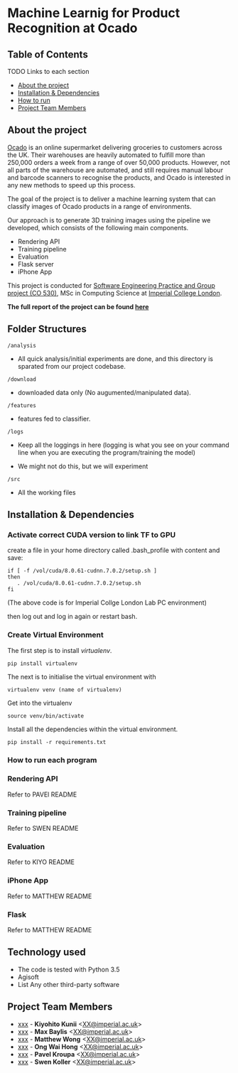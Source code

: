 # Machine Learnig for Product Recognition at Ocado

## Table of Contents

TODO Links to each section 

* [About the project](#about)
* [Installation & Dependencies](#release-types)
* [How to run](#building-nodejs)
* [Project Team Members](#project-team-members)

<!-- ## Another paragraph <a name="about"></a> -->

## About the project <a name="paragraph2"></a>

[Ocado](https://www.ocado.com) is an online supermarket delivering groceries to customers across the UK. Their warehouses are heavily automated to fulfill more than 250,000 orders a week from a range of over 50,000 products. However, not all parts of the warehouse are automated, and still requires manual labour and barcode scanners to recognise the products, and Ocado is interested in any new methods to speed up this process. 

The goal of the project is to deliver a machine learning system that can classify images of Ocado products in a range of environments.

Our approach is to generate 3D training images using the pipeline we developed, which consists of the following main components.

- Rendering API 
- Training pipeline
- Evaluation
- Flask server
- iPhone App

This project is conducted for  [Software Engineering Practice and Group project (CO 530)](http://www.imperial.ac.uk/computing/current-students/courses/530/), MSc in Computing Science at [Imperial College London](http://www.imperial.ac.uk/computing/).

**The full report of the project can be found [here](XX)**

## Folder Structures


`/analysis`

- All quick analysis/initial experiments are done, and this directory is sparated from our project codebase.


`/download`

- downloaded data only (No augumented/manipulated data).

`/features`

- features fed to classifier.

`/logs`

- Keep all the loggings in here (logging is what you see on your command line when you are executing the program/training the model)

- We might not do this, but we will experiment

`/src`

- All the working files


## Installation & Dependencies

### Activate correct CUDA version to link TF to GPU
create a file in your home directory called .bash_profile with content and save:

```
if [ -f /vol/cuda/8.0.61-cudnn.7.0.2/setup.sh ]
then
   . /vol/cuda/8.0.61-cudnn.7.0.2/setup.sh
fi
```
(The above code is for Imperial Collge London Lab PC environment)


then log out and log in again or restart bash.

### Create Virtual Environment


The first step is to install *virtualenv*.

```pip install virtualenv```

The next is to initialise the virtual environment with 

```virtualenv venv (name of virtualenv)```

Get into the virtualenv

```source venv/bin/activate```

Install all the dependencies within the virtual environment.

```pip install -r requirements.txt```

### How to run each program

### Rendering API

Refer to PAVEl README

### Training pipeline

Refer to SWEN README


### Evaluation

Refer to KIYO README

### iPhone App

Refer to MATTHEW README

### Flask

Refer to MATTHEW README

## Technology used

- The code is tested with Python 3.5
- Agisoft
- List Any other third-party software


## Project Team Members <a name="project-team-members"></a>


<!-- * [watilde](https://github.com/watilde) -
**Daijiro Wachi** &lt;daijiro.wachi@gmail.com&gt; (he/him) -->
* [xxx](https://github.com/XXX) -
**Kiyohito Kunii** &lt;XX@imperial.ac.uk&gt;
* [xxx](https://github.com/XXX) -
**Max Baylis** &lt;XX@imperial.ac.uk&gt;
* [xxx](https://github.com/XXX) -
**Matthew Wong** &lt;XX@imperial.ac.uk&gt;
* [xxx](https://github.com/XXX) -
**Ong Wai Hong** &lt;XX@imperial.ac.uk&gt;
* [xxx](https://github.com/XXX) -
**Pavel Kroupa** &lt;XX@imperial.ac.uk&gt;
* [xxx](https://github.com/XXX) -
**Swen Koller** &lt;XX@imperial.ac.uk&gt;
<!-- 
## Contributing to Node.js

* [Contributing to the project][]
* [Working Groups][]
* [Strategic Initiatives][]

[Code of Conduct]: https://github.com/nodejs/admin/blob/master/CODE_OF_CONDUCT.md
[Contributing to the project]: CONTRIBUTING.md
[Node.js Help]: https://github.com/nodejs/help
[Node.js Website]: https://nodejs.org/en/
[Questions tagged 'node.js' on StackOverflow]: https://stackoverflow.com/questions/tagged/node.js
[Working Groups]: https://github.com/nodejs/TSC/blob/master/WORKING_GROUPS.md
[Strategic Initiatives]: https://github.com/nodejs/TSC/blob/master/Strategic-Initiatives.md
[#node.js channel on chat.freenode.net]: https://webchat.freenode.net?channels=node.js&uio=d4 -->